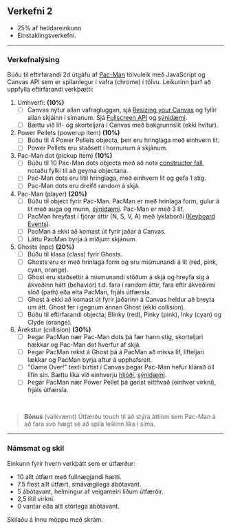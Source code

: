 ## Verkefni 2 

- 25% af heildareinkunn
- Einstaklingsverkefni. 

---

### Verkefnalýsing

Búðu til eftirfarandi 2d útgáfu af [Pac-Man](https://en.wikipedia.org/wiki/Pac-Man) tölvuleik með JavaScript og Canvas API sem er spilanlegur í vafra (chrome) í tölvu. Leikurinn þarf að uppfylla eftirfarandi verkþætti:

1. Umhverfi: **(10%)**  
   - [ ] Canvas nýtur allan vafragluggan, sjá [Resizing your Canvas](https://youtu.be/EO6OkltgudE?list=PLpPnRKq7eNW3We9VdCfx9fprhqXHwTPXL&t=166) og fyllir allan skjáinn í símanum. Sjá [Fullscreen API](https://developer.mozilla.org/en-US/docs/Web/API/Fullscreen_API) og [sýnidæmi](https://youtu.be/D74Z_0I0CUk?t=786).
   - [ ] Bættu við líf- og skorteljara í Canvas með bakgrunnslit (ekki hvítur). 
1. Power Pellets (powerup item) **(10%)**
   - [ ] Búðu til 4 Power Pellets objecta, þeir eru hringlaga með einhvern lit.
   - [ ] Power Pellets eru staðsett í hornunum á skjánum.
1. Pac-Man dot (pickup item) **(10%)** 
   - [ ] Búðu til 10 Pac-Man dots objecta með að nota [constructor fall](https://developer.mozilla.org/en-US/docs/Web/JavaScript/Guide/Working_with_objects#using_a_constructor_function), notaðu fylki til að geyma objectana.  
   - [ ] Pac-Man dots eru lítil hringlaga, með einhvern lit og gefa 1 stig.
   - [ ] Pac-Man dots eru dreifð random á skjá.
1. Pac-Man (player) **(20%)**
   - [ ] Búðu til object fyrir Pac-Man. PacMan er með hrinlaga form, gulur á lit með auga og munn, [sýnidæmi](https://www.youtube.com/watch?v=ysG37V_j1Xs). Pac-Man er með 3 líf.
   - [ ] PacMan hreyfast í fjórar áttir (N, S, V, A) með lyklaborði [(Keyboard Events)](https://github.com/GunnarThorunnarson/FORR3JS05DU/wiki/Events#st%C3%BDringar).
   - [ ] PacMan á ekki að komast út fyrir jaðar á Canvas.
   - [ ] Láttu PacMan byrja á miðjum skjánum.
1. Ghosts (npc) **(20%)**  
   - [ ] Búðu til klasa (class) fyrir Ghosts. 
   - [ ] Ghosts eru er með hrinlaga form og eru mismunandi á lit (red, pink, cyan, orange).
   - [ ] Ghost eru staðsettir á mismunandi stöðum á skjá og hreyfa sig á ákveðinn hátt (behavior) t.d. fara í random áttir, fara eftir ákveðinni slóð (path) eða elta PacMan, frjáls útfærsla.
   - [ ] Ghost á ekki að komast út fyrir jaðarinn á Canvas heldur að breyta um átt. Ghost fer í gegnum annan Ghost (ekki collision).
   - [ ] Búðu til eftirfarandi objecta; Blinky (red), Pinky (pink), Inky (cyan) og Clyde (orange). 
1. Árekstur (collision) **(30%)**  
   - [ ] Þegar PacMan nær Pac-Man dots þá fær hann stig, skorteljari hækkar og Pac-Man dot hverfur af skjá. 
   - [ ] Þegar PacMan rekst á Ghost þá á PacMan að missa líf, lífteljari lækkar og PacMan byrja aftur á upphafsreit. 
   - [ ] "Game Over!" texti birtist í Canvas þegar Pac-Man hefur klárað öll lífin sín. Bættu líka við einhverju [hljóði](https://developer.mozilla.org/en-US/docs/Web/API/HTMLAudioElement/Audio), [sýnidæmi](https://youtu.be/Eg_zUEy_lDE?t=1384). 
   - [ ] Þegar PacMan nær Power Pellet þá gerist eitthvað (einhver virkni), frjáls útfærsla. 

<br>

> **Bónus** (valkvæmt) Útfærðu touch til að stýra áttinni sem Pac-Man á að fara svo hægt sé að spila leikinn líka í síma.

---

### Námsmat og skil	

Einkunn fyrir hvern verkþátt sem er útfærður:
   - 10  allt útfært með fullnægjandi hætti. 
   - 7.5 flest allt útfært, smávægilega ábótavant.
   - 5   ábótavant, helmingur af veigameiri liðum útfærðir. 
   - 2,5 lítil virkni.
   - 0   vantar eða allt stórlega ábótavant.

Skilaðu á Innu möppu með skrám.

<!-- 
Það er **ekki** í boði að vera með lausnir eða útfærslur (t.d. tilemaps) sem samræmist ekki verkefnalýsingu. 
-->
